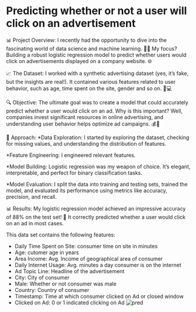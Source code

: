 # Predicting whether or not a user will click on an advertisement
📊 Project Overview: I recently had the opportunity to dive into the fascinating world of data science and machine learning. 🤖💡 My focus? Building a robust logistic regression model to predict whether users would click on advertisements displayed on a company website. 🌐

📈 The Dataset: I worked with a synthetic advertising dataset (yes, it’s fake, but the insights are real!). It contained various features related to user behavior, such as age, time spent on the site, gender and so on. 📱💻

🔍 Objective: The ultimate goal was to create a model that could accurately predict whether a user would click on an ad. Why is this important? Well, companies invest significant resources in online advertising, and understanding user behavior helps optimize ad campaigns. 💰🎯

🔧 Approach:
*Data Exploration: I started by exploring the dataset, checking for missing values, and understanding the distribution of features.

*Feature Engineering: I engineered relevant features.

*Model Building: Logistic regression was my weapon of choice. It’s elegant, interpretable, and perfect for binary classification tasks.

*Model Evaluation: I split the data into training and testing sets, trained the model, and evaluated its performance using metrics like accuracy, precision, and recall.

📊 Results: My logistic regression model achieved an impressive accuracy of 88% on the test set! 🎉 It correctly predicted whether a user would click on an ad in most cases. 

This data set contains the following features:

* Daily Time Spent on Site: consumer time on site in minutes
* Age: cutomer age in years
* Area Income: Avg. Income of geographical area of consumer
* Daily Internet Usage: Avg. minutes a day consumer is on the internet
* Ad Topic Line: Headline of the advertisement
* City: City of consumer
* Male: Whether or not consumer was male
* Country: Country of consumer
* Timestamp: Time at which consumer clicked on Ad or closed window
* Clicked on Ad: 0 or 1 indicated clicking on Ad
![pred](https://github.com/user-attachments/assets/a037e2a2-0837-4b27-91a2-e30f79abb325)
